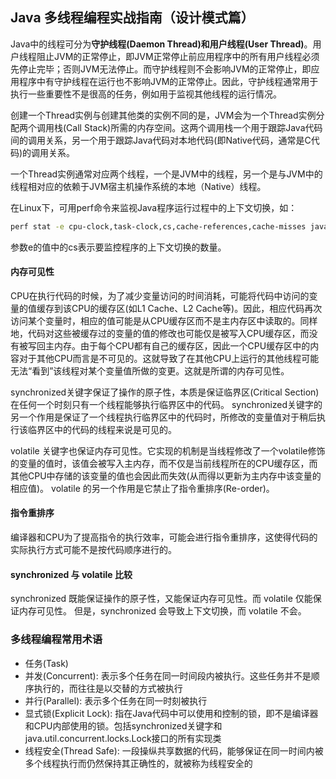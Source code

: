 ## Java 多线程编程实战指南（设计模式篇）

Java中的线程可分为**守护线程(Daemon Thread)**和**用户线程(User Thread)**。用户线程阻止JVM的正常停止，即JVM正常停止前应用程序中的所有用户线程必须先停止完毕；否则JVM无法停止。而守护线程则不会影响JVM的正常停止，即应用程序中有守护线程在运行也不影响JVM的正常停止。因此，守护线程通常用于执行一些重要性不是很高的任务，例如用于监视其他线程的运行情况。

创建一个Thread实例与创建其他类的实例不同的是，JVM会为一个Thread实例分配两个调用栈(Call Stack)所需的内存空间。这两个调用栈一个用于跟踪Java代码间的调用关系，另一个用于跟踪Java代码对本地代码(即Native代码，通常是C代码)的调用关系。

一个Thread实例通常对应两个线程，一个是JVM中的线程，另一个是与JVM中的线程相对应的依赖于JVM宿主机操作系统的本地（Native）线程。

在Linux下，可用perf命令来监视Java程序运行过程中的上下文切换，如：

```bash
perf stat -e cpu-clock,task-clock,cs,cache-references,cache-misses java ThreadCreationAndRun
```

参数e的值中的cs表示要监控程序的上下文切换的数量。

#### 内存可见性
CPU在执行代码的时候，为了减少变量访问的时间消耗，可能将代码中访问的变量的值缓存到该CPU的缓存区(如L1 Cache、L2 Cache等)。因此，相应代码再次访问某个变量时，相应的值可能是从CPU缓存区而不是主内存区中读取的。同样地，代码对这些被缓存过的变量的值的修改也可能仅是被写入CPU缓存区，而没有被写回主内存。由于每个CPU都有自己的缓存区，因此一个CPU缓存区中的内容对于其他CPU而言是不可见的。这就导致了在其他CPU上运行的其他线程可能无法“看到”该线程对某个变量值所做的变更。这就是所谓的内存可见性。

synchronized关键字保证了操作的原子性，本质是保证临界区(Critical Section)在任何一个时刻只有一个线程能够执行临界区中的代码。
synchronized关键字的另一个作用是保证了一个线程执行临界区中的代码时，所修改的变量值对于稍后执行该临界区中的代码的线程来说是可见的。

volatile 关键字也保证内存可见性。它实现的机制是当线程修改了一个volatile修饰的变量的值时，该值会被写入主内存，而不仅是当前线程所在的CPU缓存区，而其他CPU中存储的该变量的值也会因此而失效(从而得以更新为主内存中该变量的相应值)。
volatile 的另一个作用是它禁止了指令重排序(Re-order)。

#### 指令重排序
编译器和CPU为了提高指令的执行效率，可能会进行指令重排序，这使得代码的实际执行方式可能不是按代码顺序进行的。

#### synchronized 与 volatile 比较
synchronized 既能保证操作的原子性，又能保证内存可见性。而 volatile 仅能保证内存可见性。
但是，synchronized 会导致上下文切换，而 volatile 不会。

### 多线程编程常用术语
 - 任务(Task)
 - 并发(Concurrent): 表示多个任务在同一时间段内被执行。这些任务并不是顺序执行的，而往往是以交替的方式被执行
 - 并行(Parallel): 表示多个任务在同一时刻被执行
 - 显式锁(Explicit Lock): 指在Java代码中可以使用和控制的锁，即不是编译器和CPU内部使用的锁。包括synchronized关键字和java.util.concurrent.locks.Lock接口的所有实现类
 - 线程安全(Thread Safe): 一段操纵共享数据的代码，能够保证在同一时间内被多个线程执行而仍然保持其正确性的，就被称为线程安全的
 
 


